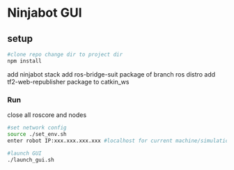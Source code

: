 # Ninjabot GUI

## setup
```bash
#clone repo change dir to project dir
npm install
```
add ninjabot stack
add ros-bridge-suit package of branch ros distro
add tf2-web-republisher package
to catkin_ws

### Run
close all roscore and nodes
``` bash
#set network config
source ./set_env.sh
enter robot IP:xxx.xxx.xxx.xxx #localhost for current machine/simulation

#launch GUI
./launch_gui.sh
```